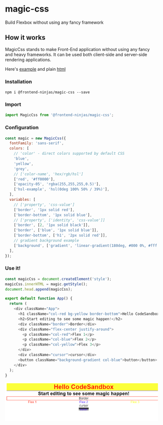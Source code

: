 # magic-css

Build Flexbox without using any fancy framework

## How it works

MagicCss stands to make Front-End application without using any fancy and heavy frameworks. It can be used both
client-side and server-side rendering applications.

Here's [example](https://codesandbox.io/s/priceless-shannon-9er3d) and plain [html](example.html)

### Installation

```shell
npm i @frontend-ninjas/magic-css --save
```

### Import

```js
import MagicCss from '@frontend-ninjas/magic-css';
```

### Configuration

```js
const magic = new MagicCss({
  fontFamily: 'sans-serif',
  colors: [
    // 'color' - direct colors supported by default CSS
    'blue',
    'yellow',
    'grey',
    // ['color-name', 'hex/rgb/hsl']
    ['red', '#ff0000'],
    ['opacity-05', 'rgba(255,255,255,0.5)'],
    ['hsl-example', 'hsl(0deg 100% 50% / 39%)'],
  ],
  variables: [
    // ['property', 'css-value']
    ['border', '1px solid red'],
    ['border-bottom', '1px solid blue'],
    // ['property', ['identity', 'css-value']]
    ['border', [2, '1px solid black']],
    ['border', ['blue', '1px solid blue']],
    ['border-bottom', ['h1', '2px solid red']],
    // gradient background example
    ['background', ['gradient', 'linear-gradient(180deg, #000 0%, #fff 100%)']],
  ],
});
```

### Use it!

```js
const magicCss = document.createElement('style');
magicCss.innerHTML = magic.getStyle();
document.head.append(magicCss);
```

```js
export default function App() {
  return (
    <div className="App">
      <h1 className="col-red bg-yellow border-bottom">Hello CodeSandbox</h1>
      <h2>Start editing to see some magic happen!</h2>
      <div className="border">Border</div>
      <div className="flex-center justify-around">
        <p className="col-red">Flex 1</p>
        <p className="col-blue">Flex 2</p>
        <p className="col-yellow">Flex 3</p>
      </div>
      <div className="cursor">cursor</div>
      <button className="background-gradient col-blue">button</button>
    </div>
  );
}
```

![Example](example.png "Example")